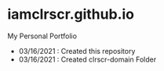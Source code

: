 # iamclrscr.github.io
My Personal Portfolio
- 03/16/2021 : Created this repository
- 03/16/2021 : Created clrscr-domain Folder
